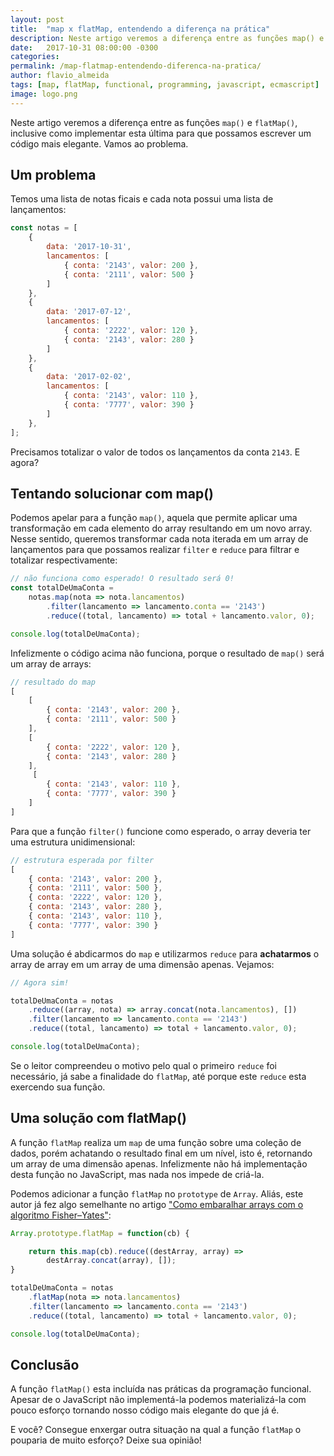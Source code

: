 ```yaml
---
layout: post
title:  "map x flatMap, entendendo a diferença na prática"
description: Neste artigo veremos a diferença entre as funções map() e flatMap(), inclusive como implementar esta última para que possamos escrever um código ainda mais elegante.
date:   2017-10-31 08:00:00 -0300
categories:
permalink: /map-flatmap-entendendo-diferenca-na-pratica/
author: flavio_almeida
tags: [map, flatMap, functional, programming, javascript, ecmascript]
image: logo.png
---
```

Neste artigo veremos a diferença entre as funções `map()` e `flatMap()`, inclusive como implementar esta última para que possamos escrever um código mais elegante. Vamos ao problema.

## Um problema

Temos uma lista de notas ficais e cada nota possui uma lista de lançamentos:

```javascript
const notas = [
    {
        data: '2017-10-31',
        lancamentos: [
            { conta: '2143', valor: 200 },
            { conta: '2111', valor: 500 }
        ]
    },
    {
        data: '2017-07-12',
        lancamentos: [
            { conta: '2222', valor: 120 },
            { conta: '2143', valor: 280 }
        ]
    }, 
    {
        data: '2017-02-02',
        lancamentos: [
            { conta: '2143', valor: 110 },
            { conta: '7777', valor: 390 }
        ]
    },     
];
```
Precisamos totalizar o valor de todos os lançamentos da conta `2143`. E agora?

## Tentando solucionar com map()

Podemos apelar para a função `map()`, aquela que permite aplicar uma transformação em cada elemento do array resultando em um novo array. Nesse sentido, queremos transformar cada nota iterada em um array de lançamentos para que possamos realizar `filter` e `reduce` para filtrar e totalizar respectivamente:

```javascript
// não funciona como esperado! O resultado será 0!
const totalDeUmaConta = 
    notas.map(nota => nota.lancamentos)
        .filter(lancamento => lancamento.conta == '2143')
        .reduce((total, lancamento) => total + lancamento.valor, 0);

console.log(totalDeUmaConta);      
```

Infelizmente o código acima não funciona, porque o resultado de `map()` será um array de arrays:

```javascript
// resultado do map
[
    [
        { conta: '2143', valor: 200 },
        { conta: '2111', valor: 500 }
    ],
    [
        { conta: '2222', valor: 120 },
        { conta: '2143', valor: 280 }
    ],
     [
        { conta: '2143', valor: 110 },
        { conta: '7777', valor: 390 }
    ]
]
```

Para que a função `filter()` funcione como esperado, o array deveria ter uma estrutura unidimensional:

```javascript
// estrutura esperada por filter
[
    { conta: '2143', valor: 200 },
    { conta: '2111', valor: 500 },
    { conta: '2222', valor: 120 },
    { conta: '2143', valor: 280 },
    { conta: '2143', valor: 110 },
    { conta: '7777', valor: 390 }   
]
```

Uma solução é abdicarmos do `map` e utilizarmos `reduce` para **achatarmos** o array de array em um array de uma dimensão apenas. Vejamos:

```javascript
// Agora sim!

totalDeUmaConta = notas
    .reduce((array, nota) => array.concat(nota.lancamentos), [])
    .filter(lancamento => lancamento.conta == '2143')
    .reduce((total, lancamento) => total + lancamento.valor, 0);

console.log(totalDeUmaConta);
```

Se o leitor compreendeu o motivo pelo qual o primeiro `reduce` foi necessário, já sabe a finalidade do `flatMap`, até porque este `reduce` esta exercendo sua função.

## Uma solução com flatMap()

A função `flatMap` realiza um `map` de uma função sobre uma coleção de dados, porém achatando o resultado final em um nível,  isto é, retornando um array de uma dimensão apenas. Infelizmente não há implementação desta função no JavaScript, mas nada nos impede de criá-la. 

Podemos adicionar a função `flatMap` no `prototype` de `Array`. Aliás, este autor já fez algo semelhante no artigo <a href="http://cangaceirojavascript.com.br/como-embaralhar-arrays-algoritmo-fisher-yates/" target="_blank">"Como embaralhar arrays com o algoritmo Fisher–Yates"</a>:

```javascript 
Array.prototype.flatMap = function(cb) {

    return this.map(cb).reduce((destArray, array) => 
        destArray.concat(array), []);
}

totalDeUmaConta = notas
    .flatMap(nota => nota.lancamentos)
    .filter(lancamento => lancamento.conta == '2143')
    .reduce((total, lancamento) => total + lancamento.valor, 0);

console.log(totalDeUmaConta);
```

## Conclusão

A função `flatMap()` esta incluída nas práticas da programação funcional. Apesar de o JavaScript não implementá-la podemos materializá-la com pouco esforço tornando nosso código mais elegante do que já é. 

E você? Consegue enxergar outra situação na qual a função `flatMap` o pouparia de muito esforço? Deixe sua opinião!